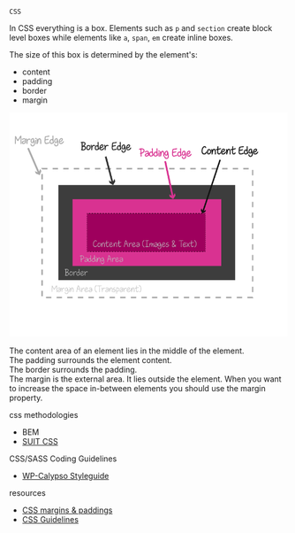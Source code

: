 `CSS`  
 
In CSS everything is a box. Elements such as `p` and `section` create block level boxes while
elements like `a`, `span`, `em` create inline boxes.  

The size of this box is determined by the element's:
 * content
 * padding
 * border
 * margin
 
![alt text](https://github.com/oguching/knowledge/blob/master/images/box-model.png "CSS Box Model")

The content area of an element lies in the middle of the element.  
The padding surrounds the element content.  
The border surrounds the padding.  
The margin is the external area. It lies outside the element. When you want to increase the space in-between elements
you should use the margin property.


css methodologies
* BEM
* [SUIT CSS](https://github.com/suitcss/suit/blob/master/doc/design-principles.md)

CSS/SASS Coding Guidelines  
* [WP-Calypso Styleguide](https://github.com/Automattic/wp-calypso/blob/master/docs/coding-guidelines/css.md)

resources
* [CSS margins & paddings](https://www.sitepoint.com/set-css-margins-padding-cool-layout-tricks/)
* [CSS Guidelines](https://cssguidelin.es/)
